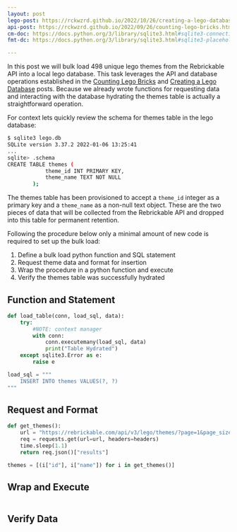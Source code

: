 ```yaml
---
layout: post
lego-post: https://rckwzrd.github.io/2022/10/26/creating-a-lego-database.html
api-post: https://rckwzrd.github.io/2022/09/26/counting-lego-bricks.html
cm-doc: https://docs.python.org/3/library/sqlite3.html#sqlite3-connection-context-manager
fmt-dc: https://docs.python.org/3/library/sqlite3.html#sqlite3-placeholders

---
```


In this post we will bulk load 498 unique lego themes from the Rebrickable API into a local lego database. This task leverages the API and database operations established in the [Counting Lego Bricks]({{page.api-post}}) and [Creating a Lego Database]({{page.lego-post}}) posts. Because we already wrote functions for requesting data and interacting with the database hydrating the themes table is actually a straightforward operation.

For context lets quickly review the schema for themes table in the lego database:

```bash
$ sqlite3 lego.db 
SQLite version 3.37.2 2022-01-06 13:25:41
...
sqlite> .schema
CREATE TABLE themes (
            theme_id INT PRIMARY KEY,
            theme_name TEXT NOT NULL
        );
```

The themes table has been provisioned to accept a `theme_id` integer as a primary key and a `theme_name` as a non-null text object. These are the two pieces of data that will be collected from the Rebrickable API and dropped into this table for permanent retention.

Following the procedure below only a minimal amount of new code is required to set up the bulk load:

1. Define a bulk load python function and SQL statement
2. Request theme data and format for insertion
3. Wrap the procedure in a python function and execute
4. Verify the themes table was successfully hydrated

## Function and Statement

```python
def load_table(conn, load_sql, data):
    try:
        #NOTE: context manager
        with conn:
            conn.executemany(load_sql, data)
            print("Table Hydrated")
    except sqlite3.Error as e:
        raise e
```

```python
load_sql = """
    INSERT INTO themes VALUES(?, ?)
"""
```

## Request and Format

```python
def get_themes():
    url = "https://rebrickable.com/api/v3/lego/themes/?page=1&page_size=1000"
    req = requests.get(url=url, headers=headers)
    time.sleep(1.1)
    return req.json()["results"]
```

```python
themes = [(i["id"], i["name"]) for i in get_themes()]
```

## Wrap and Execute

```python
```

## Verify Data

```bash
```
